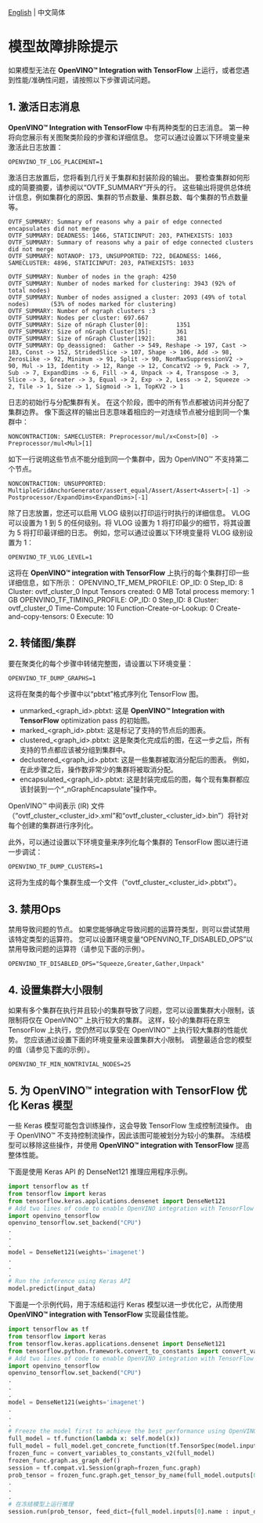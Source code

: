 [English](./TROUBLESHOOTING.md) | 中文简体

# 模型故障排除提示
如果模型无法在 **OpenVINO™ Integration with TensorFlow** 上运行，或者您遇到性能/准确性问题，请按照以下步骤调试问题。

## 1. 激活日志消息

**OpenVINO™ Integration with TensorFlow** 中有两种类型的日志消息。 第一种将向您展示有关图聚类阶段的步骤和详细信息。 您可以通过设置以下环境变量来激活此日志放置：

    OPENVINO_TF_LOG_PLACEMENT=1

激活日志放置后，您将看到几行关于集群和封装阶段的输出。 要检查集群如何形成的简要摘要，请参阅以“OVTF_SUMMARY”开头的行。 这些输出将提供总体统计信息，例如集群化的原因、集群的节点数量、集群总数、每个集群的节点数量等。

```
OVTF_SUMMARY: Summary of reasons why a pair of edge connected encapsulates did not merge
OVTF_SUMMARY: DEADNESS: 1466, STATICINPUT: 203, PATHEXISTS: 1033
OVTF_SUMMARY: Summary of reasons why a pair of edge connected clusters did not merge
OVTF_SUMMARY: NOTANOP: 173, UNSUPPORTED: 722, DEADNESS: 1466, SAMECLUSTER: 4896, STATICINPUT: 203, PATHEXISTS: 1033

OVTF_SUMMARY: Number of nodes in the graph: 4250
OVTF_SUMMARY: Number of nodes marked for clustering: 3943 (92% of total nodes)
OVTF_SUMMARY: Number of nodes assigned a cluster: 2093 (49% of total nodes)      (53% of nodes marked for clustering) 
OVTF_SUMMARY: Number of ngraph clusters :3
OVTF_SUMMARY: Nodes per cluster: 697.667
OVTF_SUMMARY: Size of nGraph Cluster[0]:        1351
OVTF_SUMMARY: Size of nGraph Cluster[35]:       361
OVTF_SUMMARY: Size of nGraph Cluster[192]:      381
OVTF_SUMMARY: Op_deassigned:  Gather -> 549, Reshape -> 197, Cast -> 183, Const -> 152, StridedSlice -> 107, Shape -> 106, Add -> 98, ZerosLike -> 92, Minimum -> 91, Split -> 90, NonMaxSuppressionV2 -> 90, Mul -> 13, Identity -> 12, Range -> 12, ConcatV2 -> 9, Pack -> 7, Sub -> 7, ExpandDims -> 6, Fill -> 4, Unpack -> 4, Transpose -> 3, Slice -> 3, Greater -> 3, Equal -> 2, Exp -> 2, Less -> 2, Squeeze -> 2, Tile -> 1, Size -> 1, Sigmoid -> 1, TopKV2 -> 1
```

日志的初始行与分配集群有关。 在这个阶段，图中的所有节点都被访问并分配了集群边界。 像下面这样的输出日志意味着相应的一对连续节点被分组到同一个集群中：

    NONCONTRACTION: SAMECLUSTER: Preprocessor/mul/x<Const>[0] -> Preprocessor/mul<Mul>[1]

如下一行说明这些节点不能分组到同一个集群中，因为 OpenVINO™ 不支持第二个节点。

    NONCONTRACTION: UNSUPPORTED: MultipleGridAnchorGenerator/assert_equal/Assert/Assert<Assert>[-1] -> Postprocessor/ExpandDims<ExpandDims>[-1]

除了日志放置，您还可以启用 VLOG 级别以打印运行时执行的详细信息。 VLOG 可以设置为 1 到 5 的任何级别。将 VLOG 设置为 1 将打印最少的细节，将其设置为 5 将打印最详细的日志。 例如，您可以通过设置以下环境变量将 VLOG 级别设置为 1：

    OPENVINO_TF_VLOG_LEVEL=1

这将在 **OpenVINO™ integration with TensorFlow** 上执行的每个集群打印一些详细信息，如下所示：
    OPENVINO_TF_MEM_PROFILE:  OP_ID: 0 Step_ID: 8 Cluster: ovtf_cluster_0 Input Tensors created: 0 MB Total process memory: 1 GB
    OPENVINO_TF_TIMING_PROFILE: OP_ID: 0 Step_ID: 8 Cluster: ovtf_cluster_0 Time-Compute: 10 Function-Create-or-Lookup: 0 Create-and-copy-tensors: 0 Execute: 10

## 2. 转储图/集群

要在聚类化的每个步骤中转储完整图，请设置以下环境变量：

    OPENVINO_TF_DUMP_GRAPHS=1

这将在聚类的每个步骤中以“pbtxt”格式序列化 TensorFlow 图。

- unmarked_<graph_id>.pbtxt: 这是 **OpenVINO™ Integration with TensorFlow** optimization pass 的初始图。
- marked_<graph_id>.pbtxt: 这是标记了支持的节点后的图表。
- clustered_<graph_id>.pbtxt: 这是聚类化完成后的图，在这一步之后，所有支持的节点都应该被分组到集群中。
- declustered_<graph_id>.pbtxt: 这是一些集群被取消分配后的图表。 例如，在此步骤之后，操作数非常少的集群将被取消分配。
- encapsulated_<graph_id>.pbtxt: 这是封装完成后的图，每个现有集群都应该封装到一个“_nGraphEncapsulate”操作中。

OpenVINO™ 中间表示 (IR) 文件（“ovtf_cluster_<cluster_id>.xml”和“ovtf_cluster_<cluster_id>.bin”）将针对每个创建的集群进行序列化。

此外，可以通过设置以下环境变量来序列化每个集群的 TensorFlow 图以进行进一步调试：

    OPENVINO_TF_DUMP_CLUSTERS=1

这将为生成的每个集群生成一个文件（“ovtf_cluster_<cluster_id>.pbtxt”）。



## 3. 禁用Ops
禁用导致问题的节点。 如果您能够确定导致问题的运算符类型，则可以尝试禁用该特定类型的运算符。 您可以设置环境变量“OPENVINO_TF_DISABLED_OPS”以禁用导致问题的运算符（请参见下面的示例）。

    OPENVINO_TF_DISABLED_OPS="Squeeze,Greater,Gather,Unpack"

## 4. 设置集群大小限制
如果有多个集群在执行并且较小的集群导致了问题，您可以设置集群大小限制，该限制将仅在 OpenVINO™ 上执行较大的集群。 这样，较小的集群将在原生 TensorFlow 上执行，您仍然可以享受在 OpenVINO™ 上执行较大集群的性能优势。 您应该通过设置下面的环境变量来设置集群大小限制。 调整最适合您的模型的值（请参见下面的示例）。

    OPENVINO_TF_MIN_NONTRIVIAL_NODES=25

## 5. 为 OpenVINO™ integration with TensorFlow 优化 Keras 模型

一些 Keras 模型可能包含训练操作，这会导致 TensorFlow 生成控制流操作。 由于 OpenVINO™ 不支持控制流操作，因此该图可能被划分为较小的集群。 冻结模型可以移除这些操作，并使用 **OpenVINO™ integration with TensorFlow** 提高整体性能。

下面是使用 Keras API 的 DenseNet121 推理应用程序示例。

```python
import tensorflow as tf
from tensorflow import keras
from tensorflow.keras.applications.densenet import DenseNet121
# Add two lines of code to enable OpenVINO integration with TensorFlow
import openvino_tensorflow
openvino_tensorflow.set_backend("CPU")
.
.
.
model = DenseNet121(weights='imagenet')
.
.
.
# Run the inference using Keras API    
model.predict(input_data)
```

下面是一个示例代码，用于冻结和运行 Keras 模型以进一步优化它，从而使用 **OpenVINO™ integration with TensorFlow** 实现最佳性能。

```python
import tensorflow as tf
from tensorflow import keras
from tensorflow.keras.applications.densenet import DenseNet121
from tensorflow.python.framework.convert_to_constants import convert_variables_to_constants_v2
# Add two lines of code to enable OpenVINO integration with TensorFlow
import openvino_tensorflow
openvino_tensorflow.set_backend("CPU")
.
.
.
model = DenseNet121(weights='imagenet')
.
.
.
# Freeze the model first to achieve the best performance using OpenVINO integration with TensorFlow    
full_model = tf.function(lambda x: self.model(x))
full_model = full_model.get_concrete_function(tf.TensorSpec(model.inputs[0].shape, model.inputs[0].dtype, name=model.inputs[0].name))
frozen_func = convert_variables_to_constants_v2(full_model)
frozen_func.graph.as_graph_def()
session = tf.compat.v1.Session(graph=frozen_func.graph)
prob_tensor = frozen_func.graph.get_tensor_by_name(full_model.outputs[0].name)
.
.
.
# 在冻结模型上运行推理
session.run(prob_tensor, feed_dict={full_model.inputs[0].name : input_data})
```

